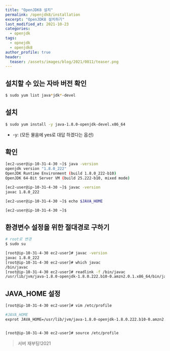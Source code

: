 ```yaml
---
title: "OpenJDK8 설치"
permalink: /openjdk8/installation
excerpt: "OpenJDK8 설치하기"
last_modified_at: 2021-10-23
categories:
  - openjdk
tags:
  - opnejdk
  - openjdk8
author_profile: true
header:
  teaser: /assets/images/blog/2021/0011/teaser.png
---
```


## 설치할 수 있는 자바 버전 확인

```bash
$ sudo yum list java*jdk*-devel
```

## 설치

```bash
$ sudo yum install -y java-1.8.0-openjdk-devel.x86_64
```

- -y: (모든 물음에 yes로 대답 하겠다는 옵션)

## 확인

```bash
[ec2-user@ip-10-31-4-30 ~]$ java -version
openjdk version "1.8.0_222"
OpenJDK Runtime Environment (build 1.8.0_222-b10)
OpenJDK 64-Bit Server VM (build 25.222-b10, mixed mode)

[ec2-user@ip-10-31-4-30 ~]$ javac -version
javac 1.8.0_222

[ec2-user@ip-10-31-4-30 ~]$ echo $JAVA_HOME

[ec2-user@ip-10-31-4-30 ~]$
```

## 환경변수 설정을 위한 절대경로 구하기

```bash
# root로 변경
$ sudo su

[root@ip-10-31-4-30 ec2-user]# javac -version
javac 1.8.0_222
[root@ip-10-31-4-30 ec2-user]# which javac
/bin/javac
[root@ip-10-31-4-30 ec2-user]# readlink -f /bin/javac
/usr/lib/jvm/java-1.8.0-openjdk-1.8.0.222.b10-0.amzn2.0.1.x86_64/bin/javac
```

## JAVA_HOME 설정

```bash
[root@ip-10-31-4-30 ec2-user]# vim /etc/profile

#JAVA_HOME
exprot JAVA_HOME=/usr/lib/jvm/java-1.8.0-openjdk-1.8.0.222.b10-0.amzn2.0.1.x86_64


[root@ip-10-31-4-30 ec2-user]# source /etc/profile
```

> 서버 재부팅!2021
